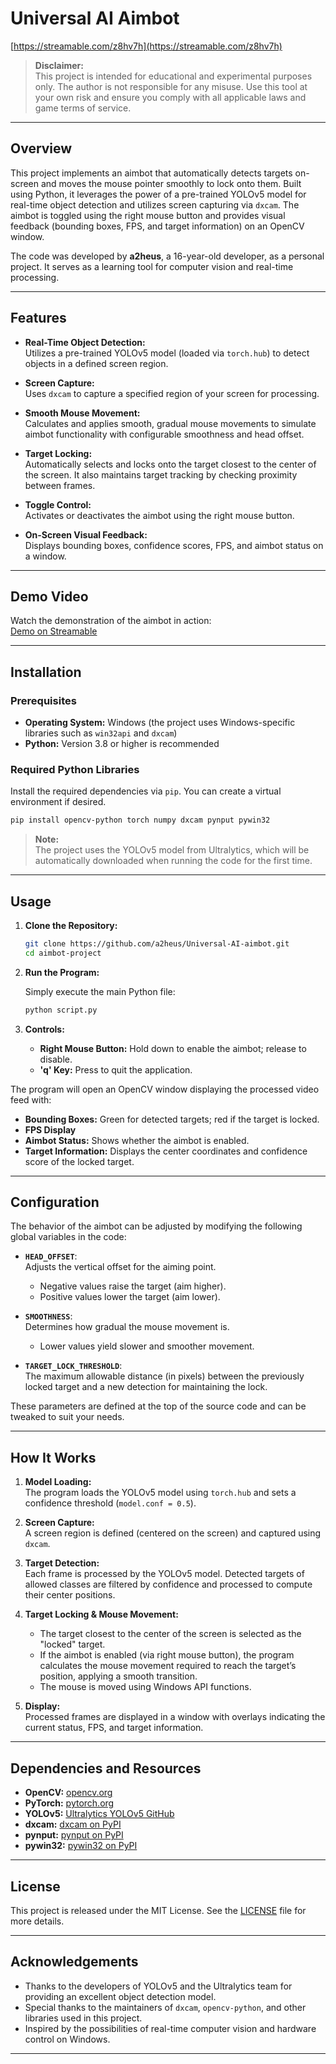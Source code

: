 # Universal AI Aimbot

[https://streamable.com/z8hv7h](https://streamable.com/z8hv7h)

> **Disclaimer:**  
> This project is intended for educational and experimental purposes only. The author is not responsible for any misuse. Use this tool at your own risk and ensure you comply with all applicable laws and game terms of service.

---

## Overview

This project implements an aimbot that automatically detects targets on-screen and moves the mouse pointer smoothly to lock onto them. Built using Python, it leverages the power of a pre-trained YOLOv5 model for real-time object detection and utilizes screen capturing via `dxcam`. The aimbot is toggled using the right mouse button and provides visual feedback (bounding boxes, FPS, and target information) on an OpenCV window.

The code was developed by **a2heus**, a 16-year-old developer, as a personal project. It serves as a learning tool for computer vision and real-time processing.

---

## Features

- **Real-Time Object Detection:**  
  Utilizes a pre-trained YOLOv5 model (loaded via `torch.hub`) to detect objects in a defined screen region.
  
- **Screen Capture:**  
  Uses `dxcam` to capture a specified region of your screen for processing.
  
- **Smooth Mouse Movement:**  
  Calculates and applies smooth, gradual mouse movements to simulate aimbot functionality with configurable smoothness and head offset.
  
- **Target Locking:**  
  Automatically selects and locks onto the target closest to the center of the screen. It also maintains target tracking by checking proximity between frames.
  
- **Toggle Control:**  
  Activates or deactivates the aimbot using the right mouse button.
  
- **On-Screen Visual Feedback:**  
  Displays bounding boxes, confidence scores, FPS, and aimbot status on a window.

---

## Demo Video

Watch the demonstration of the aimbot in action:  
[Demo on Streamable](https://streamable.com/z8hv7h)

---

## Installation

### Prerequisites

- **Operating System:** Windows (the project uses Windows-specific libraries such as `win32api` and `dxcam`)
- **Python:** Version 3.8 or higher is recommended

### Required Python Libraries

Install the required dependencies via `pip`. You can create a virtual environment if desired.

```bash
pip install opencv-python torch numpy dxcam pynput pywin32
```

> **Note:**  
> The project uses the YOLOv5 model from Ultralytics, which will be automatically downloaded when running the code for the first time.

---

## Usage

1. **Clone the Repository:**

   ```bash
   git clone https://github.com/a2heus/Universal-AI-aimbot.git
   cd aimbot-project
   ```

2. **Run the Program:**

   Simply execute the main Python file:

   ```bash
   python script.py
   ```

3. **Controls:**

   - **Right Mouse Button:** Hold down to enable the aimbot; release to disable.
   - **'q' Key:** Press to quit the application.

The program will open an OpenCV window displaying the processed video feed with:
- **Bounding Boxes:** Green for detected targets; red if the target is locked.
- **FPS Display**
- **Aimbot Status:** Shows whether the aimbot is enabled.
- **Target Information:** Displays the center coordinates and confidence score of the locked target.

---

## Configuration

The behavior of the aimbot can be adjusted by modifying the following global variables in the code:

- **`HEAD_OFFSET`**:  
  Adjusts the vertical offset for the aiming point.  
  - Negative values raise the target (aim higher).  
  - Positive values lower the target (aim lower).

- **`SMOOTHNESS`**:  
  Determines how gradual the mouse movement is.  
  - Lower values yield slower and smoother movement.

- **`TARGET_LOCK_THRESHOLD`**:  
  The maximum allowable distance (in pixels) between the previously locked target and a new detection for maintaining the lock.

These parameters are defined at the top of the source code and can be tweaked to suit your needs.

---

## How It Works

1. **Model Loading:**  
   The program loads the YOLOv5 model using `torch.hub` and sets a confidence threshold (`model.conf = 0.5`).

2. **Screen Capture:**  
   A screen region is defined (centered on the screen) and captured using `dxcam`.

3. **Target Detection:**  
   Each frame is processed by the YOLOv5 model. Detected targets of allowed classes are filtered by confidence and processed to compute their center positions.

4. **Target Locking & Mouse Movement:**  
   - The target closest to the center of the screen is selected as the "locked" target.
   - If the aimbot is enabled (via right mouse button), the program calculates the mouse movement required to reach the target’s position, applying a smooth transition.
   - The mouse is moved using Windows API functions.

5. **Display:**  
   Processed frames are displayed in a window with overlays indicating the current status, FPS, and target information.

---

## Dependencies and Resources

- **OpenCV:** [opencv.org](https://opencv.org/)
- **PyTorch:** [pytorch.org](https://pytorch.org/)
- **YOLOv5:** [Ultralytics YOLOv5 GitHub](https://github.com/ultralytics/yolov5)
- **dxcam:** [dxcam on PyPI](https://pypi.org/project/dxcam/)
- **pynput:** [pynput on PyPI](https://pypi.org/project/pynput/)
- **pywin32:** [pywin32 on PyPI](https://pypi.org/project/pywin32/)

---

## License

This project is released under the MIT License. See the [LICENSE](LICENSE) file for more details.

---

## Acknowledgements

- Thanks to the developers of YOLOv5 and the Ultralytics team for providing an excellent object detection model.
- Special thanks to the maintainers of `dxcam`, `opencv-python`, and other libraries used in this project.
- Inspired by the possibilities of real-time computer vision and hardware control on Windows.

---
